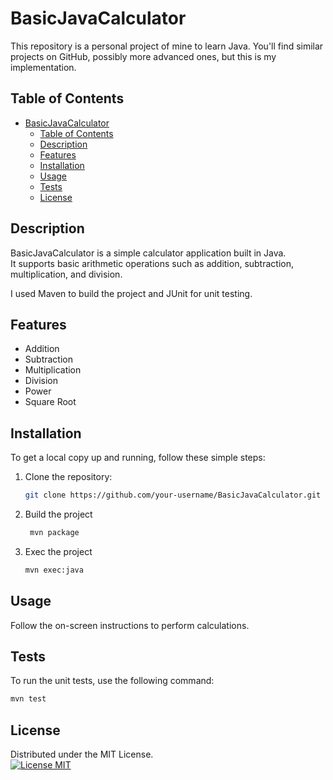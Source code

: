# BasicJavaCalculator

This repository is a personal project of mine to learn Java. You'll find similar projects on GitHub, possibly more advanced ones, but this is my implementation.

## Table of Contents

- [BasicJavaCalculator](#basicjavacalculator)
  - [Table of Contents](#table-of-contents)
  - [Description](#description)
  - [Features](#features)
  - [Installation](#installation)
  - [Usage](#usage)
  - [Tests](#tests)
  - [License](#license)

## Description

BasicJavaCalculator is a simple calculator application built in Java.  
It supports basic arithmetic operations such as addition, subtraction, multiplication, and division.  

I used Maven to build the project and JUnit for unit testing.

## Features

- Addition
- Subtraction
- Multiplication
- Division
- Power
- Square Root

## Installation

To get a local copy up and running, follow these simple steps:

1. Clone the repository:
   ```bash
   git clone https://github.com/your-username/BasicJavaCalculator.git
   ```

2. Build the project
   ```bash
    mvn package
   ```
3. Exec the project
    ```bash
    mvn exec:java
    ```

## Usage

Follow the on-screen instructions to perform calculations.

## Tests
To run the unit tests, use the following command:
```bash
mvn test
```

## License

Distributed under the MIT License.  
[![License MIT](https://img.shields.io/badge/license-MIT-blue.svg)](LICENSE)